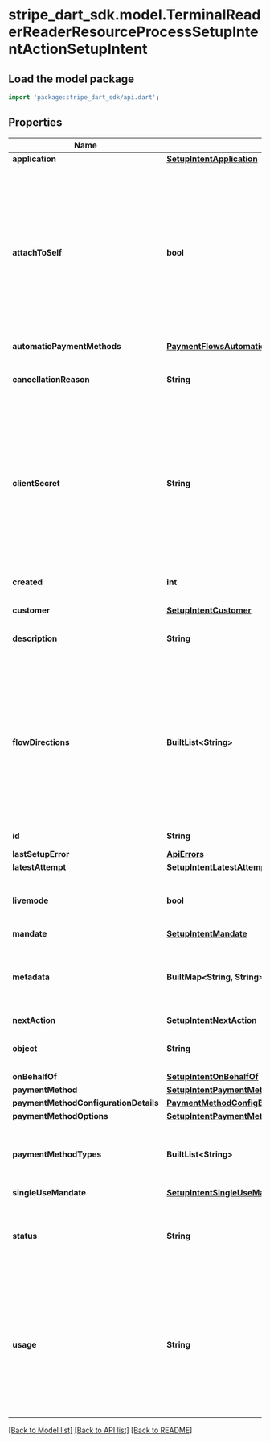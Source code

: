 # stripe_dart_sdk.model.TerminalReaderReaderResourceProcessSetupIntentActionSetupIntent

## Load the model package
```dart
import 'package:stripe_dart_sdk/api.dart';
```

## Properties
Name | Type | Description | Notes
------------ | ------------- | ------------- | -------------
**application** | [**SetupIntentApplication**](SetupIntentApplication.md) |  | [optional] 
**attachToSelf** | **bool** | If present, the SetupIntent's payment method will be attached to the in-context Stripe Account.  It can only be used for this Stripe Account’s own money movement flows like InboundTransfer and OutboundTransfers. It cannot be set to true when setting up a PaymentMethod for a Customer, and defaults to false when attaching a PaymentMethod to a Customer. | [optional] 
**automaticPaymentMethods** | [**PaymentFlowsAutomaticPaymentMethodsSetupIntent**](PaymentFlowsAutomaticPaymentMethodsSetupIntent.md) |  | [optional] 
**cancellationReason** | **String** | Reason for cancellation of this SetupIntent, one of `abandoned`, `requested_by_customer`, or `duplicate`. | [optional] 
**clientSecret** | **String** | The client secret of this SetupIntent. Used for client-side retrieval using a publishable key.  The client secret can be used to complete payment setup from your frontend. It should not be stored, logged, or exposed to anyone other than the customer. Make sure that you have TLS enabled on any page that includes the client secret. | [optional] 
**created** | **int** | Time at which the object was created. Measured in seconds since the Unix epoch. | 
**customer** | [**SetupIntentCustomer**](SetupIntentCustomer.md) |  | [optional] 
**description** | **String** | An arbitrary string attached to the object. Often useful for displaying to users. | [optional] 
**flowDirections** | **BuiltList&lt;String&gt;** | Indicates the directions of money movement for which this payment method is intended to be used.  Include `inbound` if you intend to use the payment method as the origin to pull funds from. Include `outbound` if you intend to use the payment method as the destination to send funds to. You can include both if you intend to use the payment method for both purposes. | [optional] 
**id** | **String** | Unique identifier for the object. | 
**lastSetupError** | [**ApiErrors**](ApiErrors.md) |  | [optional] 
**latestAttempt** | [**SetupIntentLatestAttempt**](SetupIntentLatestAttempt.md) |  | [optional] 
**livemode** | **bool** | Has the value `true` if the object exists in live mode or the value `false` if the object exists in test mode. | 
**mandate** | [**SetupIntentMandate**](SetupIntentMandate.md) |  | [optional] 
**metadata** | **BuiltMap&lt;String, String&gt;** | Set of [key-value pairs](https://stripe.com/docs/api/metadata) that you can attach to an object. This can be useful for storing additional information about the object in a structured format. | [optional] 
**nextAction** | [**SetupIntentNextAction**](SetupIntentNextAction.md) |  | [optional] 
**object** | **String** | String representing the object's type. Objects of the same type share the same value. | 
**onBehalfOf** | [**SetupIntentOnBehalfOf**](SetupIntentOnBehalfOf.md) |  | [optional] 
**paymentMethod** | [**SetupIntentPaymentMethod**](SetupIntentPaymentMethod.md) |  | [optional] 
**paymentMethodConfigurationDetails** | [**PaymentMethodConfigBizPaymentMethodConfigurationDetails**](PaymentMethodConfigBizPaymentMethodConfigurationDetails.md) |  | [optional] 
**paymentMethodOptions** | [**SetupIntentPaymentMethodOptions**](SetupIntentPaymentMethodOptions.md) |  | [optional] 
**paymentMethodTypes** | **BuiltList&lt;String&gt;** | The list of payment method types (e.g. card) that this SetupIntent is allowed to set up. A list of valid payment method types can be found [here](https://docs.stripe.com/api/payment_methods/object#payment_method_object-type). | 
**singleUseMandate** | [**SetupIntentSingleUseMandate**](SetupIntentSingleUseMandate.md) |  | [optional] 
**status** | **String** | [Status](https://stripe.com/docs/payments/intents#intent-statuses) of this SetupIntent, one of `requires_payment_method`, `requires_confirmation`, `requires_action`, `processing`, `canceled`, or `succeeded`. | 
**usage** | **String** | Indicates how the payment method is intended to be used in the future.  Use `on_session` if you intend to only reuse the payment method when the customer is in your checkout flow. Use `off_session` if your customer may or may not be in your checkout flow. If not provided, this value defaults to `off_session`. | 

[[Back to Model list]](../README.md#documentation-for-models) [[Back to API list]](../README.md#documentation-for-api-endpoints) [[Back to README]](../README.md)


